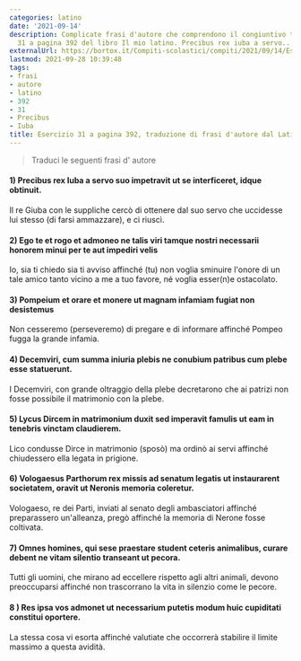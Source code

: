 ```yaml
---
categories: latino
date: '2021-09-14'
description: Complicate frasi d'autore che comprendono il congiuntivo tradotte dall'esercizio
  31 a pagina 392 del libro Il mio latino. Precibus rex iuba a servo...
externalUrl: https://bortox.it/Compiti-scolastici/compiti/2021/09/14/Esercizio-31-pagina-392.html
lastmod: 2021-09-28 10:39:48
tags:
- frasi
- autore
- latino
- 392
- 31
- Precibus
- Iuba
title: Esercizio 31 a pagina 392, traduzione di frasi d'autore dal Latino all'Italiano
---
```


> Traduci le seguenti frasi d' autore

#### 1) Precibus rex Iuba a servo suo impetravit ut se interficeret, idque obtinuit.

Il re Giuba con le suppliche cercò di ottenere dal suo servo che uccidesse lui stesso (di farsi ammazzare), e ci riuscì.

#### 2) Ego te et rogo et admoneo ne talis viri tamque nostri necessarii honorem minui per te aut impediri velis

Io, sia ti chiedo sia ti avviso affinché (tu) non voglia sminuire l'onore di un tale amico tanto vicino a me a tuo favore, né voglia esser(n)e ostacolato.

#### 3) Pompeium et orare et monere ut magnam infamiam fugiat non desistemus

Non cesseremo (perseveremo) di pregare e di informare affinché Pompeo fugga la grande infamia.

#### 4) Decemviri, cum summa iniuria plebis ne conubium patribus cum plebe esse statuerunt.

I Decemviri, con grande oltraggio della plebe decretarono che ai patrizi non fosse possibile il matrimonio con la plebe.

#### 5) Lycus Dircem in matrimonium duxit sed imperavit famulis ut eam in tenebris vinctam claudierem.

Lico condusse Dirce in matrimonio (sposò) ma ordinò ai servi affinché chiudessero ella legata in prigione.

#### 6) Vologaesus Parthorum rex missis ad senatum legatis ut instaurarent societatem, oravit ut Neronis memoria coleretur.

Vologaeso, re dei Parti, inviati al senato degli ambasciatori affinché preparassero un'alleanza, pregò affinché la memoria di Nerone fosse coltivata.

#### 7) Omnes homines, qui sese praestare student ceteris animalibus, curare debent ne vitam silentio transeant ut pecora. 

Tutti gli uomini, che mirano ad eccellere rispetto agli altri animali, devono preoccuparsi affinché non trascorrano la vita in silenzio come le pecore.

#### 8 ) Res ipsa vos admonet ut necessarium putetis modum huic cupiditati constitui oportere.

La stessa cosa vi esorta affinché valutiate che occorrerà stabilire il limite massimo a questa avidità.